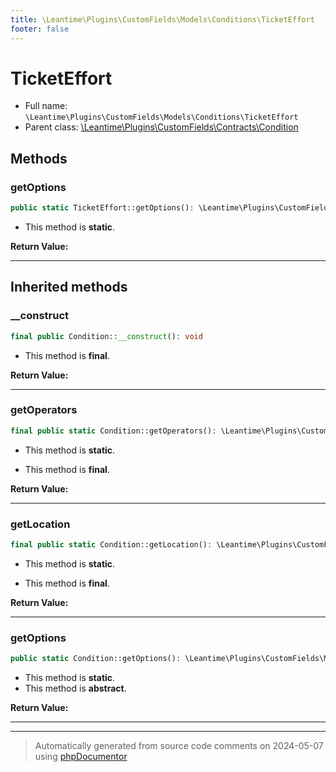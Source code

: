```yaml
---
title: \Leantime\Plugins\CustomFields\Models\Conditions\TicketEffort
footer: false
---
```


# TicketEffort





* Full name: `\Leantime\Plugins\CustomFields\Models\Conditions\TicketEffort`
* Parent class: [\Leantime\Plugins\CustomFields\Contracts\Condition](../../Contracts/Condition.md)



## Methods

### getOptions



```php
public static TicketEffort::getOptions(): \Leantime\Plugins\CustomFields\Models\Conditions\ConditionValue[]
```



* This method is **static**.





**Return Value:**





---


## Inherited methods

### __construct



```php
final public Condition::__construct(): void
```





* This method is **final**.



**Return Value:**





---
### getOperators



```php
final public static Condition::getOperators(): \Leantime\Plugins\CustomFields\Contracts\ConditionOperatorsEnum[]
```



* This method is **static**.

* This method is **final**.



**Return Value:**





---
### getLocation



```php
final public static Condition::getLocation(): \Leantime\Plugins\CustomFields\Contracts\ConditionLocationsEnum
```



* This method is **static**.

* This method is **final**.



**Return Value:**





---
### getOptions



```php
public static Condition::getOptions(): \Leantime\Plugins\CustomFields\Models\ConditionValue[]
```



* This method is **static**.
* This method is **abstract**.




**Return Value:**





---


---
> Automatically generated from source code comments on 2024-05-07 using [phpDocumentor](http://www.phpdoc.org/)

